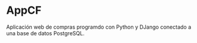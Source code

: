 # AppCF
Aplicación web de compras programdo con Python y DJango conectado a una base de datos PostgreSQL.

